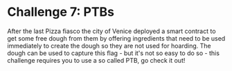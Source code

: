# Challenge 7: PTBs

After the last Pizza fiasco the city of Venice deployed a smart contract to get some free dough from them by offering ingredients that need to be used immediately to create the dough so they are not used for hoarding. The dough can be used to capture this flag - but it's not so easy to do so - this challenge requires you to use a so called PTB, go check it out!